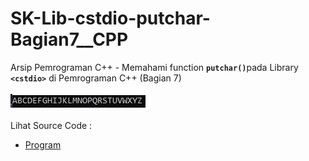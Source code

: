 # SK-Lib-cstdio-putchar-Bagian7__CPP
Arsip Pemrograman C++ - Memahami function <code><b>putchar()</b></code>pada Library <code><b>&lt;cstdio></b></code> di Pemrograman C++ (Bagian 7)<br><br>
<img src="https://github.com/RizkyKhapidsyah/SK-Lib-cstdio-putchar-Bagian7__CPP/blob/master/SK-Lib-cstdio-putchar-Bagian7__CPP/x64/result/001.PNG"><br><br>
Lihat Source Code : <br>
- <a href="https://github.com/RizkyKhapidsyah/SK-Lib-cstdio-putchar-Bagian7__CPP/blob/master/SK-Lib-cstdio-putchar-Bagian7__CPP/Source.cpp">Program</a>
